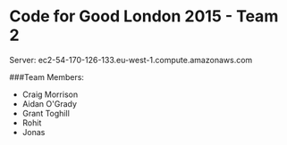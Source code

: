 # Code for Good London 2015 - Team 2

Server: ec2-54-170-126-133.eu-west-1.compute.amazonaws.com

###Team Members:
- Craig Morrison
- Aidan O'Grady
- Grant Toghill
- Rohit 
- Jonas